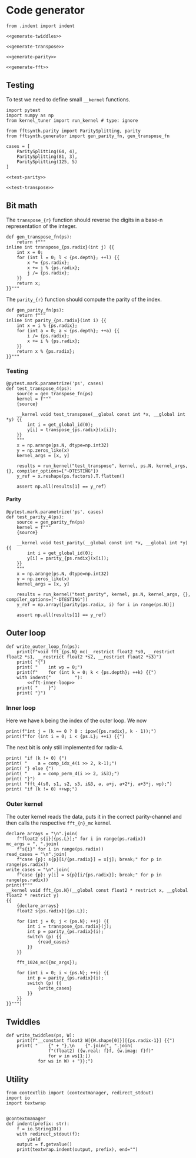 # Code generator

``` {.python file=fftsynth/generator.py}
from .indent import indent

<<generate-twiddles>>

<<generate-transpose>>

<<generate-parity>>

<<generate-fft>>
```

## Testing
To test we need to define small `__kernel` functions.

``` {.python file=test/test_generator.py}
import pytest
import numpy as np
from kernel_tuner import run_kernel # type: ignore

from fftsynth.parity import ParitySplitting, parity
from fftsynth.generator import gen_parity_fn, gen_transpose_fn

cases = [
    ParitySplitting(64, 4),
    ParitySplitting(81, 3),
    ParitySplitting(125, 5)
]

<<test-parity>>

<<test-transpose>>
```

## Bit math
The `transpose_{r}` function should reverse the digits in a base-n representation of the integer.

``` {.python #generate-transpose}
def gen_transpose_fn(ps):
    return f"""
inline int transpose_{ps.radix}(int j) {{
    int x = 0;
    for (int l = 0; l < {ps.depth}; ++l) {{
        x *= {ps.radix};
        x += j % {ps.radix};
        j /= {ps.radix};
    }}
    return x;
}}"""
```

The `parity_{r}` function should compute the parity of the index.

``` {.python #generate-parity}
def gen_parity_fn(ps):
    return f"""
inline int parity_{ps.radix}(int i) {{
    int x = i % {ps.radix};
    for (int a = 0; a < {ps.depth}; ++a) {{
        i /= {ps.radix};
        x += i % {ps.radix};
    }}
    return x % {ps.radix};
}}"""
```

### Testing

``` {.python #test-transpose}
@pytest.mark.parametrize('ps', cases)
def test_transpose_4(ps):
    source = gen_transpose_fn(ps)
    kernel = f"""
    {source}

    __kernel void test_transpose(__global const int *x, __global int *y) {{
        int i = get_global_id(0);
        y[i] = transpose_{ps.radix}(x[i]);
    }}
    """
    x = np.arange(ps.N, dtype=np.int32)
    y = np.zeros_like(x)
    kernel_args = [x, y]

    results = run_kernel("test_transpose", kernel, ps.N, kernel_args, {}, compiler_options=["-DTESTING"])
    y_ref = x.reshape(ps.factors).T.flatten()

    assert np.all(results[1] == y_ref)
```

#### Parity

``` {.python #test-parity}
@pytest.mark.parametrize('ps', cases)
def test_parity_4(ps):
    source = gen_parity_fn(ps)
    kernel = f"""
    {source}

    __kernel void test_parity(__global const int *x, __global int *y) {{
        int i = get_global_id(0);
        y[i] = parity_{ps.radix}(x[i]);
    }}
    """
    x = np.arange(ps.N, dtype=np.int32)
    y = np.zeros_like(x)
    kernel_args = [x, y]

    results = run_kernel("test_parity", kernel, ps.N, kernel_args, {}, compiler_options=["-DTESTING"])
    y_ref = np.array([parity(ps.radix, i) for i in range(ps.N)]) 

    assert np.all(results[1] == y_ref)
```

## Outer loop

``` {.python #generate-fft}
def write_outer_loop_fn(ps):
    print(f"void fft_{ps.N}_mc(__restrict float2 *s0, __restrict float2 *s1, __restrict float2 *s2, __restrict float2 *s3)")
    print( "{")
    print( "    int wp = 0;")
    print(f"    for (int k = 0; k < {ps.depth}; ++k) {{")
    with indent("         "):
        <<fft-inner-loop>>
    print( "    }")
    print( "}")
```

### Inner loop
Here we have `k` being the index of the outer loop. We now 

``` {.python #fft-inner-loop}
print(f"int j = (k == 0 ? 0 : ipow({ps.radix}, k - 1));")
print(f"for (int i = 0; i < {ps.L}; ++i) {{")
```

The next bit is only still implemented for radix-4.

``` {.python #fft-inner-loop}
print( "if (k != 0) {")
print( "    a = comp_idx_4(i >> 2, k-1);")
print( "} else {")
print( "    a = comp_perm_4(i >> 2, i&3);")
print( "}")
print( "fft_4(s0, s1, s2, s3, i&3, a, a+j, a+2*j, a+3*j, wp);")
print( "if (k != 0) ++wp;")
```

### Outer kernel
The outer kernel reads the data, puts it in the correct parity-channel and then calls the respective `fft_{n}_mc` kernel.

``` {.python #generate-outer-fft}
declare_arrays = "\n".join(
    f"float2 s{i}[{ps.L}];" for i in range(ps.radix))
mc_args = ", ".join(
    f"s{i}" for i in range(ps.radix))
read_cases = "\n".join(
    f"case {p}: s{p}[i/{ps.radix}] = x[j]; break;" for p in range(ps.radix))
write_cases = "\n".join(
    f"case {p}: y[i] = s{p}[i/{ps.radix}]; break;" for p in range(ps.radix))
print(f"""
__kernel void fft_{ps.N}(__global const float2 * restrict x, __global float2 * restrict y)
{{
    {declare_arrays}
    float2 s{ps.radix}[{ps.L}];

    for (int j = 0; j < {ps.N}; ++j) {{
        int i = transpose_{ps.radix}(j);
        int p = parity_{ps.radix}(i);
        switch (p) {{
            {read_cases}
        }}
    }}

    fft_1024_mc({mc_args});

    for (int i = 0; i < {ps.N}; ++i) {{
        int p = parity_{ps.radix}(i);
        switch (p) {{
            {write_cases}
        }}
    }}
}}""")
```

## Twiddles

``` {.python #generate-twiddles}
def write_twiddles(ps, W):
    print(f"__constant float2 W[{W.shape[0]}][{ps.radix-1}] {{")
    print( "    {" + "},\n    {".join(", ".join(
                f"(float2) ({w.real: f}f, {w.imag: f}f)"
                for w in ws[1:])
            for ws in W) + "}};")
```

## Utility

``` {.python file=fftsynth/indent.py}
from contextlib import (contextmanager, redirect_stdout)
import io
import textwrap


@contextmanager
def indent(prefix: str):
    f = io.StringIO()
    with redirect_stdout(f):
        yield
    output = f.getvalue()
    print(textwrap.indent(output, prefix), end="")
```
